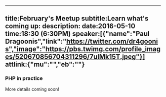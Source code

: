 ----
title:February's Meetup
subtitle:Learn what's coming up:
description:
date:2016-05-10
time:18:30 (6:30PM)
speaker:[{"name":"Paul Dragoonis","link":"https://twitter.com/dr4goonis","image":"https://pbs.twimg.com/profile_images/520670856704311296/7ulMk15T.jpeg"}]
attlink:{"mu":"","eb":""}
----

### PHP in practice

More details coming soon! 
